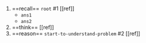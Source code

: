 1. ==recall== `root` #1 [[ref]]
	- `ans1`
	- `ans2`
2. ==think==  [[ref]]
3. ==reason== `start-to-understand-problem` #2 [[ref]]
